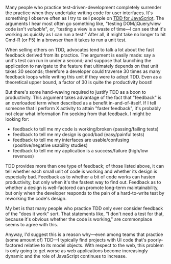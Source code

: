Many people who practice test-driven-development completely surrender the practice when they undertake writing code for user interfaces. It's something I observe often as I try to sell people on [TDD for JavaScript](http://tryjasmine.com/). The arguments I hear most often go something like, "testing DOM/jQuery/view code isn't *valuable*", or, "testing a view is a waste of time—I can see that it's working as quickly as I can run a test!" After all, it might take no longer to hit Cmd-R (or F5) in a browser than it takes to run a unit test.

When selling others on TDD, advocates tend to talk a lot about the fast feedback derived from its practice. The argument is easily made: say a unit's test can run in under a second; and suppose that launching the application to navigate to the feature that ultimately depends on that unit takes 30 seconds; therefore a developer could traverse 30 times as many feedback loops while writing this unit if they were to adopt TDD. Even as a theoretical upper bound, a factor of 30 is quite the productivity boost!

But there's some hand-waving required to justify TDD as a boon to productivity. This argument takes advantage of the fact that "feedback" is an overloaded term when described as a benefit in-and-of-itself. If I tell someone that I perform X activity to attain "faster feedback", it's probably not clear what information I'm seeking from that feedback. I might be looking for:

* feedback to tell me my code is working/broken (passing/failing tests)
* feedback to tell me my design is good/bad (easy/painful tests)
* feedback to tell me my interfaces are usable/confusing (positive/negative usability studies)
* feedback to tell me my application is a success/failure (high/low revenues)

TDD provides more than one type of feedback; of those listed above, it can tell whether each small unit of code is working and whether its design is especially bad. Feedback as to whether a bit of code works can hasten productivity, but only when it's the fastest way to find out. Feedback as to whether a design is well-factored can promote long-term maintainability, but only when the developer responds to the pain of a hard-to-write test by reworking the code's design.

My bet is that many people who practice TDD only ever consider feedback of the "does it work" sort. That statements like, "I don't need a test for that, because it's obvious whether the code is working," are commonplace seems to agree with this.

Anyway, I'd suggest this is a reason why—even among teams that practice (some amount of) TDD—I typically find projects with UI code that's poorly-factored relative to its model objects. With respect to the web, this problem is only going to get worse as web applications become increasingly dynamic and the role of JavaScript continues to increase.
